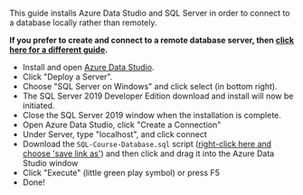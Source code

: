 This guide installs Azure Data Studio and SQL Server in order to connect to a database locally rather than remotely. 

**If you prefer to create and connect to a remote database server, then [click here for a different guide](README.md).**

* Install and open [Azure Data Studio](https://docs.microsoft.com/en-us/sql/azure-data-studio/download-azure-data-studio?view=sql-server-ver15).
* Click "Deploy a Server".
* Choose "SQL Server on Windows" and click select (in bottom right).
* The SQL Server 2019 Developer Edition download and install will now be initiated.
* Close the SQL Server 2019 window when the installation is complete.
* Open Azure Data Studio, click "Create a Connection" 
* Under Server, type "localhost", and click connect
* Download the `SQL-Course-Database.sql` script ([right-click here and choose 'save link as'](https://raw.githubusercontent.com/frycast/SQL_course/master/create-database/SQL-Course-Database.sql)) and then click and drag it into the Azure Data Studio window
* Click "Execute" (little green play symbol) or press F5
* Done!
